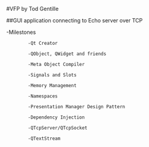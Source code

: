#VFP by Tod Gentille

##GUI application connecting to Echo server over TCP

-Milestones          
            
            -Qt Creator
              
            -QObject, QWidget and friends
             
            -Meta Object Compiler

            -Signals and Slots

            -Memory Management

            -Namespaces

            -Presentation Manager Design Pattern

            -Dependency Injection
            
            -QTcpServer/QTcpSocket
            
            -QTextStream

   

